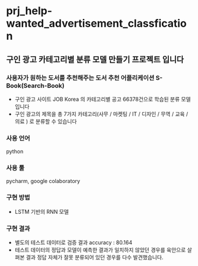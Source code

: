 # prj_help-wanted_advertisement_classfication


## 구인 광고 카테고리별 분류 모델 만들기 프로젝트 입니다



### 사용자가 원하는 도서를 추천해주는 도서 추천 어플리케이션 S-Book(Search-Book) 

- 구인 광고 사이트 JOB Korea 의 카테고리별 공고 66378건으로 학습된 분류 모델입니다
- 구인 광고의 제목을 총 7가지 카테고리(사무 / 마켓팅 / IT / 디자인 / 무역 / 교육 / 의료 ) 로 분류할 수 있습니다


### 사용 언어 

python

### 사용 툴 

pycharm, google colaboratory

### 구현 방법 

- LSTM 기반의 RNN 모델 


### 구현 결과 


- 별도의 테스트 데이터로 검증 결과 accuracy : 80.164 
- 테스트 데이터의 정답과 모델이 예측한 결과가 일치하지 않았던 경우를 육안으로 살펴본 결과 정답 자체가 잘못 분류되어 있던 경우를 다수 발견했습니다.
